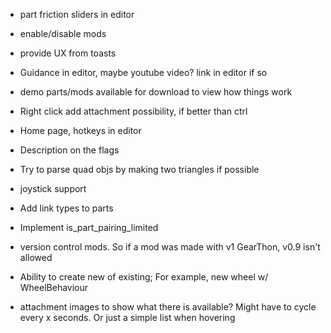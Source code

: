 - part friction sliders in editor
- enable/disable mods
- provide UX from toasts
- Guidance in editor, maybe youtube video? link in editor if so
- demo parts/mods available for download to view how things work
- Right click add attachment possibility, if better than ctrl
- Home page, hotkeys in editor
- Description on the flags
- Try to parse quad objs by making two triangles if possible
- joystick support
- Add link types to parts
- Implement is_part_pairing_limited

- version control mods. So if a mod was made with v1 GearThon, v0.9 isn't allowed
- Ability to create new of existing; For example, new wheel w/ WheelBehaviour
- attachment images to show what there is available? Might have to cycle every x seconds. Or just a simple list when hovering